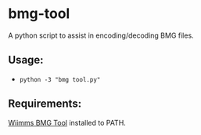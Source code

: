 # bmg-tool
A python script to assist in encoding/decoding BMG files.
## Usage:
- `python -3 "bmg tool.py"`
## Requirements:
[Wiimms BMG Tool](https://szs.wiimm.de/wbmgt/) installed to PATH.
